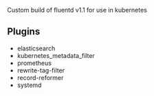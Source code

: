 Custom build of fluentd v1.1 for use in kubernetes

## Plugins

* elasticsearch
* kubernetes_metadata_filter
* prometheus
* rewrite-tag-filter
* record-reformer
* systemd
